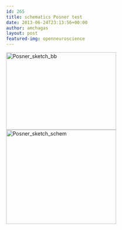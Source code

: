 ```yaml
---
id: 265
title: schematics Posner test
date: 2013-06-24T23:13:56+00:00
author: amchagas
layout: post
featured-img: openneuroscience
---
```

[<img class="aligncenter size-medium wp-image-266" alt="Posner_sketch_bb" src="https://i2.wp.com/openeuroscience.com/wp-content/uploads/2013/06/posner_sketch_bb.png?resize=300%2C211" width="300" height="211" srcset="https://i2.wp.com/openeuroscience.com/wp-content/uploads/2013/06/posner_sketch_bb.png?w=1884 1884w, https://i2.wp.com/openeuroscience.com/wp-content/uploads/2013/06/posner_sketch_bb.png?resize=300%2C211 300w, https://i2.wp.com/openeuroscience.com/wp-content/uploads/2013/06/posner_sketch_bb.png?resize=768%2C541 768w, https://i2.wp.com/openeuroscience.com/wp-content/uploads/2013/06/posner_sketch_bb.png?resize=1024%2C721 1024w, https://i2.wp.com/openeuroscience.com/wp-content/uploads/2013/06/posner_sketch_bb.png?resize=1200%2C845 1200w, https://i2.wp.com/openeuroscience.com/wp-content/uploads/2013/06/posner_sketch_bb.png?w=1600 1600w" sizes="(max-width: 300px) 100vw, 300px" data-recalc-dims="1" />](https://i2.wp.com/openeuroscience.com/wp-content/uploads/2013/06/posner_sketch_bb.png) [<img class="aligncenter size-medium wp-image-267" alt="Posner_sketch_schem" src="https://i1.wp.com/openeuroscience.com/wp-content/uploads/2013/06/posner_sketch_schem.png?resize=300%2C257" width="300" height="257" srcset="https://i1.wp.com/openeuroscience.com/wp-content/uploads/2013/06/posner_sketch_schem.png?w=2178 2178w, https://i1.wp.com/openeuroscience.com/wp-content/uploads/2013/06/posner_sketch_schem.png?resize=300%2C257 300w, https://i1.wp.com/openeuroscience.com/wp-content/uploads/2013/06/posner_sketch_schem.png?resize=768%2C659 768w, https://i1.wp.com/openeuroscience.com/wp-content/uploads/2013/06/posner_sketch_schem.png?resize=1024%2C879 1024w, https://i1.wp.com/openeuroscience.com/wp-content/uploads/2013/06/posner_sketch_schem.png?resize=1200%2C1030 1200w, https://i1.wp.com/openeuroscience.com/wp-content/uploads/2013/06/posner_sketch_schem.png?w=1600 1600w" sizes="(max-width: 300px) 100vw, 300px" data-recalc-dims="1" />](https://i1.wp.com/openeuroscience.com/wp-content/uploads/2013/06/posner_sketch_schem.png)
